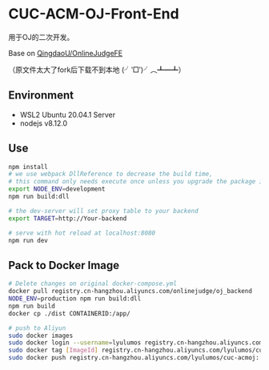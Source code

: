 # CUC-ACM-OJ-Front-End
用于OJ的二次开发。

Base on [QingdaoU/OnlineJudgeFE](https://github.com/QingdaoU/OnlineJudgeFE)

（原文件太大了fork后下载不到本地 (╯‵□′)╯︵┻━┻）

## Environment

- WSL2 Ubuntu 20.04.1 Server
- nodejs v8.12.0

## Use

```bash
npm install
# we use webpack DllReference to decrease the build time,
# this command only needs execute once unless you upgrade the package in build/webpack.dll.conf.js
export NODE_ENV=development 
npm run build:dll

# the dev-server will set proxy table to your backend
export TARGET=http://Your-backend

# serve with hot reload at localhost:8080
npm run dev
```

## Pack to Docker Image

```bash
# Delete changes on original docker-compose.yml
docker pull registry.cn-hangzhou.aliyuncs.com/onlinejudge/oj_backend
NODE_ENV=production npm run build:dll
npm run build
docker cp ./dist CONTAINERID:/app/

# push to Aliyun
sudo docker images
sudo docker login --username=lyulumos registry.cn-hangzhou.aliyuncs.com
sudo docker tag [ImageId] registry.cn-hangzhou.aliyuncs.com/lyulumos/cuc-acmoj:[镜像版本号]
sudo docker push registry.cn-hangzhou.aliyuncs.com/lyulumos/cuc-acmoj:[镜像版本号]
```
